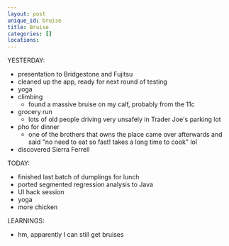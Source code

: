 ```yaml
---
layout: post
unique_id: bruise
title: Bruise
categories: []
locations: 
---
```


YESTERDAY:
* presentation to Bridgestone and Fujitsu
* cleaned up the app, ready for next round of testing
* yoga
* climbing
  * found a massive bruise on my calf, probably from the 11c
* grocery run
  * lots of old people driving very unsafely in Trader Joe's parking lot
* pho for dinner
  * one of the brothers that owns the place came over afterwards and said "no need to eat so fast! takes a long time to cook" lol
* discovered Sierra Ferrell

TODAY:
* finished last batch of dumplings for lunch
* ported segmented regression analysis to Java
* UI hack session
* yoga
* more chicken

LEARNINGS:
* hm, apparently I can still get bruises
